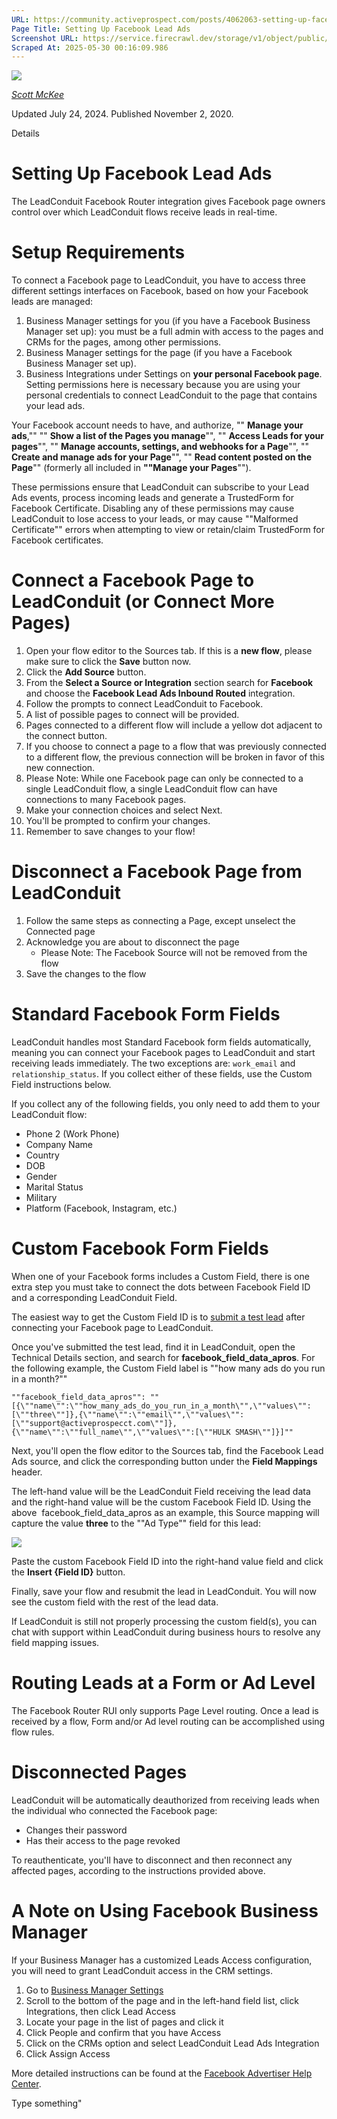 ```yaml
---
URL: https://community.activeprospect.com/posts/4062063-setting-up-facebook-lead-ads
Page Title: Setting Up Facebook Lead Ads
Screenshot URL: https://service.firecrawl.dev/storage/v1/object/public/media/screenshot-66d6711b-0ef3-4bd4-a7fc-dbdbf0d66c5e.png
Scraped At: 2025-05-30 00:16:09.986
---
```


[![](https://content1.bloomfire.com/avatars/users/1317000/thumb/thumbnail.png?f=1617311121&Expires=1748567763&Signature=uRq7uiuRbspwjDIIFLEGT0-tREwtCUCQn7Hx3tIVf6KOyQILKFtAzVskpkySVzaDFArtqyIuxlBjZT5c9Hsowo206s4ZgsIHubq8QlqW8208rJL3nzmFt7ViJkcw2oEPSl5cMHnarvszMoVdktofd7mheO00jlxRQ0O9vbkOsUBsUVRfOWBTurAGLdrpty1cP6xt35oU-UpXKeELe3yJlp~W3BZ-ujykWyqpNUggHB2eH~AiShOKp7rUs93sPCzf-jFk-Vvru7AzuZyDxa8v32Ds0as8UN1lgkpDkgwu3ergZo9f2EJAiRyDf9gaq4NswQbuhjWMqWl~uxtn6MSahQ__&Key-Pair-Id=APKAIDFCFZ2UHE5LPIUA)](https://community.activeprospect.com/memberships/7557680-scott-mckee)

[_Scott McKee_](https://community.activeprospect.com/memberships/7557680-scott-mckee)

Updated July 24, 2024. Published November 2, 2020.

Details

# Setting Up Facebook Lead Ads

The LeadConduit Facebook Router integration gives Facebook page owners control over which LeadConduit flows receive leads in real-time.

# Setup Requirements

To connect a Facebook page to LeadConduit, you have to access three different settings interfaces on Facebook, based on how your Facebook leads are managed:

1. Business Manager settings for you (if you have a Facebook Business Manager set up): you must be a full admin with access to the pages and CRMs for the pages, among other permissions.
2. Business Manager settings for the page (if you have a Facebook Business Manager set up).
3. Business Integrations under Settings on **your personal Facebook page**. Setting permissions here is necessary because you are using your personal credentials to connect LeadConduit to the page that contains your lead ads.

Your Facebook account needs to have, and authorize, "" **Manage your ads**,"" "" **Show a list of the Pages you manage**"", "" **Access Leads for your pages**"", "" **Manage accounts, settings, and webhooks for a Page**"", "" **Create and manage ads for your Page**"", "" **Read content posted on the Page**"" (formerly all included in **""Manage your Pages**"").

These permissions ensure that LeadConduit can subscribe to your Lead Ads events, process incoming leads and generate a TrustedForm for Facebook Certificate. Disabling any of these permissions may cause LeadConduit to lose access to your leads, or may cause ""Malformed Certificate"" errors when attempting to view or retain/claim TrustedForm for Facebook certificates.

# Connect a Facebook Page to LeadConduit (or Connect More Pages)

1. Open your flow editor to the Sources tab. If this is a **new flow**, please make sure to click the **Save** button now.
2. Click the **Add Source** button.
3. From the **Select a Source or Integration** section search for **Facebook** and choose the **Facebook Lead Ads Inbound Routed** integration.
4. Follow the prompts to connect LeadConduit to Facebook.
5. A list of possible pages to connect will be provided.
6. Pages connected to a different flow will include a yellow dot adjacent to the connect button.
1. If you choose to connect a page to a flow that was previously connected to a different flow, the previous connection will be broken in favor of this new connection.
2. Please Note: While one Facebook page can only be connected to a single LeadConduit flow, a single LeadConduit flow can have connections to many Facebook pages.
7. Make your connection choices and select Next.
8. You'll be prompted to confirm your changes.
9. Remember to save changes to your flow!

# Disconnect a Facebook Page from LeadConduit

1. Follow the same steps as connecting a Page, except unselect the Connected page
2. Acknowledge you are about to disconnect the page
   - Please Note: The Facebook Source will not be removed from the flow
3. Save the changes to the flow

# Standard Facebook Form Fields

LeadConduit handles most Standard Facebook form fields automatically, meaning you can connect your Facebook pages to LeadConduit and start receiving leads immediately. The two exceptions are: `work_email` and `relationship_status`. If you collect either of these fields, use the Custom Field instructions below.

If you collect any of the following fields, you only need to add them to your LeadConduit flow:

- Phone 2 (Work Phone)
- Company Name
- Country
- DOB
- Gender
- Marital Status
- Military
- Platform (Facebook, Instagram, etc.)

# Custom Facebook Form Fields

When one of your Facebook forms includes a Custom Field, there is one extra step you must take to connect the dots between Facebook Field ID and a corresponding LeadConduit Field.

The easiest way to get the Custom Field ID is to [submit a test lead](https://developers.facebook.com/tools/lead-ads-testing/) after connecting your Facebook page to LeadConduit.

Once you've submitted the test lead, find it in LeadConduit, open the Technical Details section, and search for **facebook\_field\_data\_apros**. For the following example, the Custom Field label is ""how many ads do you run in a month?""

```
""facebook_field_data_apros"": ""[{\""name\"":\""how_many_ads_do_you_run_in_a_month\"",\""values\"":[\""three\""]},{\""name\"":\""email\"",\""values\"":[\""support@activeprospecct.com\""]},{\""name\"":\""full_name\"",\""values\"":[\""HULK SMASH\""]}]""
```

Next, you'll open the flow editor to the Sources tab, find the Facebook Lead Ads source, and click the corresponding button under the **Field Mappings** header.

The left-hand value will be the LeadConduit Field receiving the lead data and the right-hand value will be the custom Facebook Field ID. Using the above  facebook\_field\_data\_apros as an example, this Source mapping will capture the value **three** to the ""Ad Type"" field for this lead:

![](https://content3.bloomfire.com/thumbnails/contents/002/535/855/original.png?f=1613155555&Expires=1748567763&Signature=vELLKk1XNhg1DCEfecx4ZIkWztZbf~tmRY4hyIK-NySOJrCIfeYjGfi5XvWB58h~JbL~dzmH-WxR4ZIp9q2MICloDGYyWMWOGr0EVF7frfIhyFKcMlV6ZaqpaDyROEpGAUN2Q2VObaisfvT32CeJ3Y6tF0NiZhGSMkiixDz2wn2xODOoCr6pKUxXh1gX4lQqp0~rhKk8Np88Q0uQw4icauJODMMJSOIQDxQIBGWIWtAoGalmHWPvZRu3p-8hvvngkVV8mlywRWUTYS3~EuwDxZaKc81m0RKOQYAbkaO83rhNlyJnGYJBl2PMptLDLHaLPZnZ4GOB4tZARCBeNs4Sww__&Key-Pair-Id=APKAIDFCFZ2UHE5LPIUA)

Paste the custom Facebook Field ID into the right-hand value field and click the **Insert {Field ID}** button.

Finally, save your flow and resubmit the lead in LeadConduit. You will now see the custom field with the rest of the lead data.

If LeadConduit is still not properly processing the custom field(s), you can chat with support within LeadConduit during business hours to resolve any field mapping issues.

# Routing Leads at a Form or Ad Level

The Facebook Router RUI only supports Page Level routing. Once a lead is received by a flow, Form and/or Ad level routing can be accomplished using flow rules.

# Disconnected Pages

LeadConduit will be automatically deauthorized from receiving leads when the individual who connected the Facebook page:

- Changes their password
- Has their access to the page revoked

To reauthenticate, you'll have to disconnect and then reconnect any affected pages, according to the instructions provided above.

# A Note on Using Facebook Business Manager

If your Business Manager has a customized Leads Access configuration, you will need to grant LeadConduit access in the CRM settings.

1. Go to [Business Manager Settings](https://business.facebook.com/settings)
2. Scroll to the bottom of the page and in the left-hand field list, click Integrations, then click Lead Access
3. Locate your page in the list of pages and click it
4. Click People and confirm that you have Access
5. Click on the CRMs option and select LeadConduit Lead Ads Integration
6. Click Assign Access

More detailed instructions can be found at the [Facebook Advertiser Help Center](https://www.facebook.com/business/help/1440176552713521).

Type something"

